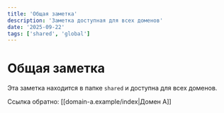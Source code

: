```yaml
---
title: 'Общая заметка'
description: 'Заметка доступная для всех доменов'
date: '2025-09-22'
tags: ['shared', 'global']
---
```


# Общая заметка

Эта заметка находится в папке `shared` и доступна для всех доменов.

Ссылка обратно: [[domain-a.example/index|Домен А]]